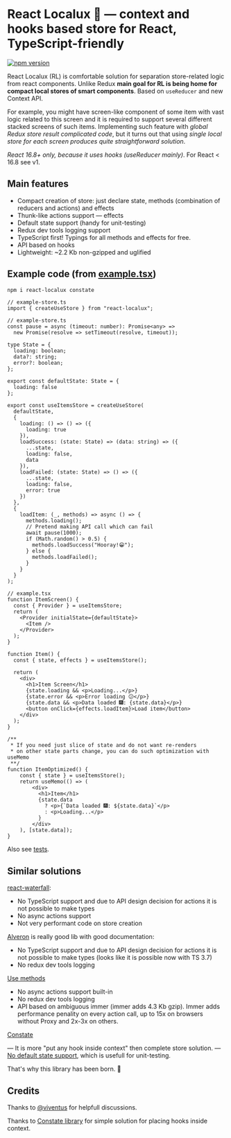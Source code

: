 # React Localux 🐬 — context and hooks based store for React, TypeScript-friendly

[![npm version](https://badge.fury.io/js/react-localux.svg)](https://www.npmjs.com/package/react-localux)

React Localux (RL) is comfortable solution for separation store-related logic from react components. Unlike Redux **main goal for RL is being home for compact local stores of smart components**. Based on `useReducer` and new Context API.

For example, you might have screen-like component of some item with vast logic related to this screen and it is required to support several different stacked screens of such items. Implementing such feature with _global Redux store result complicated code_, but it turns out that using _single local store for each screen produces quite straightforward solution_.

_React 16.8+ only, because it uses hooks (useReducer mainly)_. For React < 16.8 see v1.

## Main features

- Compact creation of store: just declare state, methods (combination of reducers and actions) and effects
- Thunk-like actions support — effects
- Default state support (handy for unit-testing)
- Redux dev tools logging support
- TypeScript first! Typings for all methods and effects for free.
- API based on hooks
- Lightweight: ~2.2 Kb non-gzipped and uglified

## Example code (from [example.tsx](example/example.tsx))

```bash
npm i react-localux constate
```

```tsx
// example-store.ts
import { createUseStore } from "react-localux";

// example-store.ts
const pause = async (timeout: number): Promise<any> =>
  new Promise(resolve => setTimeout(resolve, timeout));

type State = {
  loading: boolean;
  data?: string;
  error?: boolean;
};

export const defaultState: State = {
  loading: false
};

export const useItemsStore = createUseStore(
  defaultState,
  {
    loading: () => () => ({
      loading: true
    }),
    loadSuccess: (state: State) => (data: string) => ({
      ...state,
      loading: false,
      data
    }),
    loadFailed: (state: State) => () => ({
      ...state,
      loading: false,
      error: true
    })
  },
  {
    loadItem: (_, methods) => async () => {
      methods.loading();
      // Pretend making API call which can fail
      await pause(1000);
      if (Math.random() > 0.5) {
        methods.loadSuccess("Hooray!😁");
      } else {
        methods.loadFailed();
      }
    }
  }
);

// example.tsx
function ItemScreen() {
  const { Provider } = useItemsStore;
  return (
    <Provider initialState={defaultState}>
      <Item />
    </Provider>
  );
}

function Item() {
  const { state, effects } = useItemsStore();

  return (
    <div>
      <h1>Item Screen</h1>
      {state.loading && <p>Loading...</p>}
      {state.error && <p>Error loading 😕</p>}
      {state.data && <p>Data loaded 🎆: {state.data}</p>}
      <button onClick={effects.loadItem}>Load item</button>
    </div>
  );
}

/**
 * If you need just slice of state and do not want re-renders
 * on other state parts change, you can do such optimization with useMemo
 **/
function ItemOptimized() {
    const { state } = useItemsStore();
    return useMemo(() => (
        <div>
          <h1>Item</h1>
          {state.data
            ? <p>{`Data loaded 🎆: ${state.data}`</p>
            : <p>Loading...</p>
          }
        </div>
    ), [state.data]);
}

```

Also see [tests](__tests__/create-store.spec.tsx).

## Similar solutions

[react-waterfall](https://github.com/didierfranc/react-waterfall):

- No TypeScript support and due to API design decision for actions it is not possible to make types
- No async actions support
- Not very performant code on store creation

[Alveron](https://github.com/rofrischmann/alveron) is really good lib with good documentation:

- No TypeScript support and due to API design decision for actions it is not possible to make types (looks like it is possible now with TS 3.7)
- No redux dev tools logging

[Use methods](https://github.com/pelotom/use-methods)

- No async actions support built-in
- No redux dev tools logging
- API based on ambiguous immer (immer adds 4.3 Kb gzip). Immer adds performance penality on every action call, up to 15x on browsers without Proxy and 2x-3x on others.

[Constate](https://github.com/diegohaz/constate)

— It is more "put any hook inside context" then complete store solution.
— [No default state support](https://github.com/diegohaz/constate/pull/40), which is usefull for unit-testing.

That's why this library has been born. 👭

## Credits

Thanks to [@viventus](https://github.com/viventus) for helpfull discussions.

Thanks to [Constate library](https://github.com/diegohaz/constate) for simple solution for placing hooks inside context.
